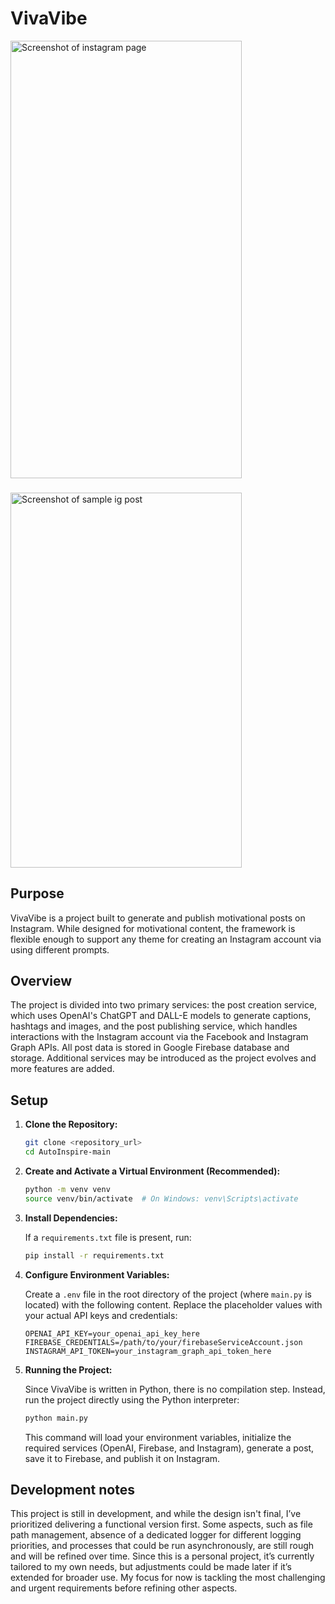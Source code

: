 # VivaVibe   
<img src="https://firebasestorage.googleapis.com/v0/b/instagram-autobot-df35b.appspot.com/o/IMG_B108D631FF82-1.jpeg?alt=media&token=6ea618ae-b89a-4020-9636-8c74c14eed4b" alt="Screenshot of instagram page" width="370" height="700">

###

<img src="https://firebasestorage.googleapis.com/v0/b/instagram-autobot-df35b.appspot.com/o/IMG_F633978156DD-1.jpeg?alt=media&token=d97fc1ef-3562-4236-811b-c84156739314" alt="Screenshot of sample ig post" width="370" height="600">

## Purpose  
VivaVibe is a project built to generate and publish motivational posts on Instagram. While designed for motivational content, the framework is flexible enough to support any theme for creating an Instagram account via using different prompts.

## Overview  
The project is divided into two primary services: the post creation service, which uses OpenAI's ChatGPT and DALL-E models to generate captions, hashtags and images, and the post publishing service, which handles interactions with the Instagram account via the Facebook and Instagram Graph APIs. All post data is stored in Google Firebase database and storage. Additional services may be introduced as the project evolves and more features are added.

## Setup

1. **Clone the Repository:**

   ```bash
   git clone <repository_url>
   cd AutoInspire-main
   ```

2. **Create and Activate a Virtual Environment (Recommended):**

   ```bash
   python -m venv venv
   source venv/bin/activate  # On Windows: venv\Scripts\activate
   ```

3. **Install Dependencies:**

   If a `requirements.txt` file is present, run:

   ```bash
   pip install -r requirements.txt
   ```

4. **Configure Environment Variables:**

   Create a `.env` file in the root directory of the project (where `main.py` is located) with the following content. Replace the placeholder values with your actual API keys and credentials:

   ```dotenv
   OPENAI_API_KEY=your_openai_api_key_here
   FIREBASE_CREDENTIALS=/path/to/your/firebaseServiceAccount.json
   INSTAGRAM_API_TOKEN=your_instagram_graph_api_token_here
   ```

5. **Running the Project:**

   Since VivaVibe is written in Python, there is no compilation step. Instead, run the project directly using the Python interpreter:

   ```bash
   python main.py
   ```

   This command will load your environment variables, initialize the required services (OpenAI, Firebase, and Instagram), generate a post, save it to Firebase, and publish it on Instagram.

## Development notes 
This project is still in development, and while the design isn't final, I’ve prioritized delivering a functional version first. Some aspects, such as file path management, absence of a dedicated logger for different logging priorities, and processes that could be run asynchronously, are still rough and will be refined over time. Since this is a personal project, it’s currently tailored to my own needs, but adjustments could be made later if it’s extended for broader use. My focus for now is tackling the most challenging and urgent requirements before refining other aspects.

